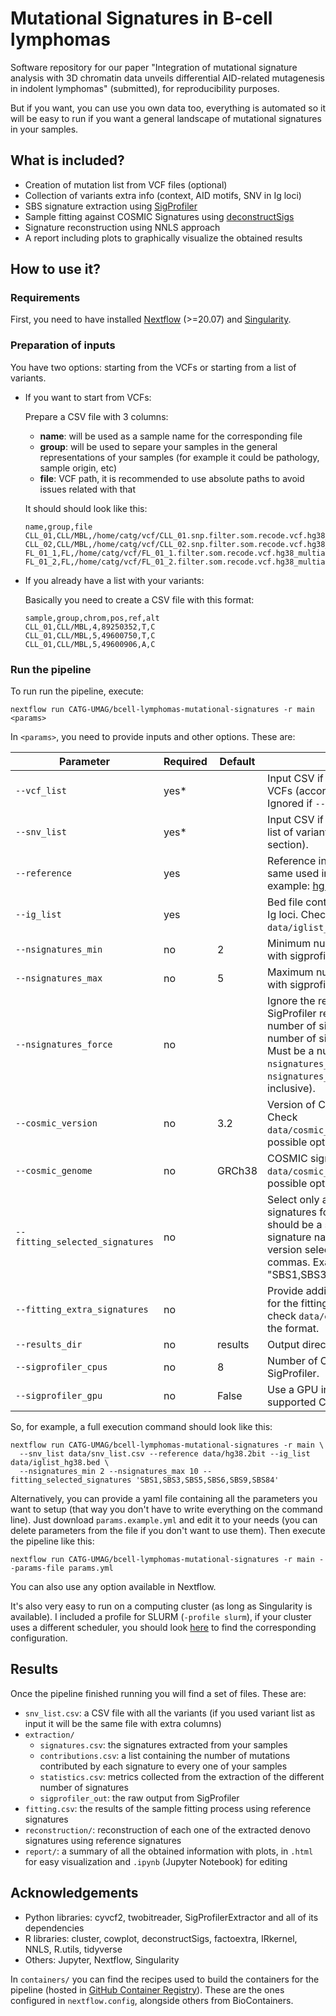 # Mutational Signatures in B-cell lymphomas

Software repository for our paper "Integration of mutational signature analysis with 3D chromatin data unveils differential AID-related mutagenesis in indolent lymphomas" (submitted), for reproducibility purposes.

But if you want, you can use you own data too, everything is automated so it will be easy to run if you want a general landscape of mutational signatures in your samples.

## What is included?

- Creation of mutation list from VCF files (optional)
- Collection of variants extra info (context, AID motifs, SNV in Ig loci)
- SBS signature extraction using [SigProfiler](https://github.com/AlexandrovLab/SigProfilerExtractor)
- Sample fitting against COSMIC Signatures using [deconstructSigs](https://github.com/raerose01/deconstructSigs)
- Signature reconstruction using NNLS approach
- A report including plots to graphically visualize the obtained results

## How to use it?

### Requirements
First, you need to have installed [Nextflow](https://www.nextflow.io/) (>=20.07) and [Singularity](https://sylabs.io/guides/3.0/user-guide/).

### Preparation of inputs
You have two options: starting from the VCFs or starting from a list of variants.

- If you want to start from VCFs:
  
  Prepare a CSV file with 3 columns:
  - **name**: will be used as a sample name for the corresponding file
  - **group**: will be used to separe your samples in the general representations of your samples (for example it could be pathology, sample origin, etc)
  - **file**: VCF path, it is recommended to use absolute paths to avoid issues related with that

  It should should look like this:
  ```
  name,group,file
  CLL_01,CLL/MBL,/home/catg/vcf/CLL_01.snp.filter.som.recode.vcf.hg38_multianno.vcf
  CLL_02,CLL/MBL,/home/catg/vcf/CLL_02.snp.filter.som.recode.vcf.hg38_multianno.vcf
  FL_01_1,FL,/home/catg/vcf/FL_01_1.filter.som.recode.vcf.hg38_multianno.vcf
  FL_01_2,FL,/home/catg/vcf/FL_01_2.filter.som.recode.vcf.hg38_multianno.vcf
  ```

- If you already have a list with your variants:
  
  Basically you need to create a CSV file with this format:
  ```
  sample,group,chrom,pos,ref,alt
  CLL_01,CLL/MBL,4,89250352,T,C
  CLL_01,CLL/MBL,5,49600750,T,C
  CLL_01,CLL/MBL,5,49600906,A,C
  ```

### Run the pipeline

To run run the pipeline, execute:
```
nextflow run CATG-UMAG/bcell-lymphomas-mutational-signatures -r main <params>
```

In `<params>`, you need to provide inputs and other options. These are:

| Parameter                       | Required | Default | Description                                                                                                                                                                                                                                |
| ------------------------------- | -------- | ------- | ------------------------------------------------------------------------------------------------------------------------------------------------------------------------------------------------------------------------------------------ |
| `--vcf_list`                    | yes*     |         | Input CSV if you want to start with the VCFs (according to previous section). Ignored if `--snv_list` is not empty.                                                                                                                        |
| `--snv_list`                    | yes*     |         | Input CSV if you want to start with the list of variants (according to previous section).                                                                                                                                                  |
| `--reference`                   | yes      |         | Reference in 2bit format. Must be the same used in the variant calling. For example: [hg19](http://hgdownload.cse.ucsc.edu/goldenpath/hg19/bigZips/hg19.2bit) or [hg38](https://hgdownload.cse.ucsc.edu/goldenpath/hg38/bigZips/hg38.2bit) |
| `--ig_list`                     | yes      |         | Bed file containing the ranges for the Ig loci. Check `data/iglist_hg38.bed` for a example.                                                                                                                                                |
| `--nsignatures_min`             | no       | 2       | Minimum number of signatures to test with sigprofiler.                                                                                                                                                                                     |
| `--nsignatures_max`             | no       | 5       | Maximum number of signatures to test with sigprofiler.                                                                                                                                                                                     |
| `--nsignatures_force`           | no       |         | Ignore the recomendation from SigProfiler regarding the optimal number of signatures, and use a fixed number of signatures as final output. Must be a number between `nsignatures_min` and `nsignatures_max` values (both inclusive).      |
| `--cosmic_version`              | no       | 3.2     | Version of COSMIC signatures to use. Check `data/cosmic_signatures_urls.csv` for possible options.                                                                                                                                         |
| `--cosmic_genome`               | no       | GRCh38  | COSMIC signatures genome. Check `data/cosmic_signatures_urls.csv` for possible options.                                                                                                                                                    |
| `--fitting_selected_signatures` | no       |         | Select only a set of reference signatures for the fitting. The value should be a string containing valid signature names from the COSMIC version selected, separated by commas. Example: "SBS1,SBS3,SBS5,SBS6,SBS9,SBS84"                  |
| `--fitting_extra_signatures`    | no       |         | Provide additional (local) signatures for the fitting. Must be a CSV file, check `data/extra_signatures.csv` for the format.                                                                                                               |
| `--results_dir`                 | no       | results | Output directory to store the results.                                                                                                                                                                                                     |
| `--sigprofiler_cpus`            | no       | 8       | Number of CPUs to use with SigProfiler.                                                                                                                                                                                                    |
| `--sigprofiler_gpu`             | no       | False   | Use a GPU in SigProfiler. It must be a supported CUDA device.                                                                                                                                                                              |

So, for example, a full execution command should look like this:
```
nextflow run CATG-UMAG/bcell-lymphomas-mutational-signatures -r main \
  --snv_list data/snv_list.csv --reference data/hg38.2bit --ig_list data/iglist_hg38.bed \
  --nsignatures_min 2 --nsignatures_max 10 --fitting_selected_signatures 'SBS1,SBS3,SBS5,SBS6,SBS9,SBS84'
```

Alternatively, you can provide a yaml file containing all the parameters you want to setup (that way you don't have to write everything on the command line). Just download `params.example.yml` and edit it to your needs (you can delete parameters from the file if you don't want to use them). Then execute the pipeline like this:
```
nextflow run CATG-UMAG/bcell-lymphomas-mutational-signatures -r main --params-file params.yml
```

You can also use any option available in Nextflow.

It's also very easy to run on a computing cluster (as long as Singularity is available). I included a profile for SLURM (`-profile slurm`), if your cluster uses a different scheduler, you should look [here](https://www.nextflow.io/docs/latest/executor.html) to find the corresponding configuration.

## Results

Once the pipeline finished running you will find a set of files. These are:
- `snv_list.csv`: a CSV file with all the variants (if you used variant list as input it will be the same file with extra columns)
- `extraction/`
    - `signatures.csv`: the signatures extracted from your samples
    - `contributions.csv`: a list containing the number of mutations contributed by each signature to every one of your samples
    - `statistics.csv`: metrics collected from the extraction of the different number of signatures
    - `sigprofiler_out`: the raw output from SigProfiler
- `fitting.csv`: the results of the sample fitting process using reference signatures
- `reconstruction/`: reconstruction of each one of the extracted denovo signatures using reference signatures 
- `report/`: a summary of all the obtained information with plots, in `.html` for easy visualization and `.ipynb` (Jupyter Notebook) for editing


## Acknowledgements

- Python libraries: cyvcf2, twobitreader, SigProfilerExtractor and all of its dependencies
- R libraries: cluster, cowplot, deconstructSigs, factoextra, IRkernel, NNLS, R.utils, tidyverse
- Others: Jupyter, Nextflow, Singularity

In `containers/` you can find the recipes used to build the containers for the pipeline (hosted in [GitHub Container Registry](https://ghcr.io/)). These are the ones configured in `nextflow.config`, alongside others from BioContainers.
